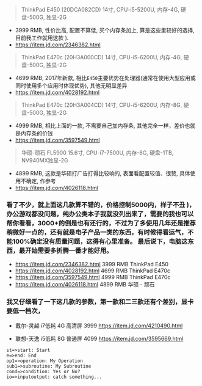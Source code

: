 
> ThinkPad E450 (20DCA082CD) 14寸, CPU-i5-5200U, 内存-4G, 硬盘-500G, 独显-2G
- 3999 RMB, 性价比高, 配置不算低, 买个内存条加上, 算是这些里较好的选择, 目前我工作就用这款 ).
- https://item.jd.com/2346382.html 

> ThinkPad E470c (20H3A000CD) 14寸, CPU-i5-6200U, 内存-4G, 硬盘-500G, 独显-2G
- 4699 RMB, 2017年新款, 相比`E450`主要优势在处理器(通常在使用大型应用或同时使用多个应用时体现优势), 其他无明显差异
- https://item.jd.com/4028192.html

> ThinkPad E470c (20H3A004CD) 14寸, CPU-i5-6200U, 内存-8G, 硬盘-500G, 独显-2G
- 4999 RMB, 相比上面的一款, 不需要自己加内存条, 其他完全一样，差价也就是内存条的价钱
- https://item.jd.com/3597549.html

> 华硕-顽石 FL5900 15.6寸, CPU-i7-7500U, 内存-8G, 硬盘-1TB, NV940MX独显-2G
- 4899 RMB, 这款是华硕打广告打得比较响的, 表面看配置较值、很赞, 具体使用不确定, 作参考
- https://item.jd.com/4026118.html

### 看了不少，就上面这几款算不错的，价格控制5000内，样子不丑 )，办公游戏都没问题，纯办公类本子我就没列出来了，需要的我也可以帮你看看，3000+的倒是也有还行的，不过为了多使用几年还是推荐稍微好一点的，还有就是电子产品一类的东西，有时候得看运气，不能100%确定没有质量问题，这得有心里准备。 最后说下，电脑这东西，最开始需要多折腾一番才能好用。


- https://item.jd.com/2346382.html 3999 RMB ThinkPad E450
- https://item.jd.com/4028192.html 4699 RMB ThinkPad E470c
- https://item.jd.com/3597549.html 4999 RMB ThinkPad E470c
- https://item.jd.com/4026118.html 4899 RMB 华硕 - 顽石


### 我又仔细看了一下这几款的参数，第一款和二三款还有个差别，显卡要低一档次，


- 戴尔-灵越 i7低耗 4G 高清屏 3999
https://item.jd.com/4210490.html

- 联想-天逸 i5低耗 8G 普通屏 4099
https://item.jd.com/3595669.html





```flow
st=>start: Start
e=>end: End
op1=>operation: My Operation
sub1=>subroutine: My Subroutine
cond=>condition: Yes or No?
io=>inputoutput: catch something...
```